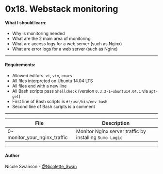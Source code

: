 # 0x18. Webstack monitoring
#### What I should learn:
- Why is monitoring needed
- What are the 2 main area of monitoring
- What are access logs for a web server (such as Nginx)
- What are error logs for a web server (such as Nginx)

---

#### Requirements:
- Allowed editors: `vi`, `vim`, `emacs`
- All files interpreted on Ubuntu 14.04 LTS
- All files end with a new line
- All Bash scripts pass `Shellcheck` (version `0.3.3-1~ubuntu14.04.1` via `apt-get`)
- First line of Bash scripts is `#!/usr/bin/env bash`
- Second line of Bash scripts is a comment

---
File | Description
-----|------------
0-monitor\_your\_nginx\_traffic | Monitor Nginx server traffic by installing `Sumo Logic`

---

#### Author
Nicole Swanson - [@Nicolette_Swan](https://twitter.com/Nicolette_Swan)
